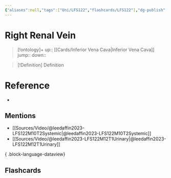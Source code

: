 ```yaml
---
{"aliases":null,"tags":["Uni/LFS122","flashcards/LFS122"],"dg-publish":true,"permalink":"/cards/right-renal-vein/","dgPassFrontmatter":true}
---
```


# Right Renal Vein

> [!ontology]+
> up:: [[Cards/Inferior Vena Cava\|Inferior Vena Cava]]
> jump:: 
> down:: 

> [!Definition] Definition
> 

# Reference
- 

## Mentions
- [[Sources/Video/@leedaffin2023-LFS122M10T2Systemic\|@leedaffin2023-LFS122M10T2Systemic]]
- [[Sources/Video/@leedaffin2023-LFS122M12T1Urinary\|@leedaffin2023-LFS122M12T1Urinary]]

{ .block-language-dataview}

## Flashcards
